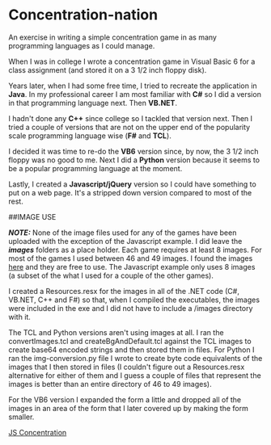 # Concentration-nation
An exercise in writing a simple concentration game in as many programming languages as I could manage.

When I was in college I wrote a concentration game in Visual Basic 6 for a class assignment (and stored it on a 3 1/2 
inch floppy disk).

Years later, when I had some free time, I tried to recreate the application in **Java**. In my professional career I am most
familiar with **C#** so I did a version in that programming language next. Then **VB.NET**.

I hadn't done any **C++** since college so I tackled that version next. Then I tried a couple of versions that are not on the
upper end of the popularity scale programming language wise (**F#** and **TCL**).

I decided it was time to re-do the **VB6** version since, by now, the 3 1/2 inch floppy was no good to me. Next I did a **Python** version because it seems to be a popular programming language at the moment.

Lastly, I created a **Javascript/jQuery** version so I could have something to put on a web page. It's a stripped down version
compared to most of the rest.

##IMAGE USE

**_NOTE:_** None of the image files used for any of the games have been uploaded with the exception of the Javascript example.
I did leave the **_images_** folders as a place holder. Each game requires at least 8 images. For most of the games I used between 46 and 49 images. I found the images [here](http://www.iconarchive.com/artist/martin-berube.html) and they are free to use. The Javascript example only uses 8 images (a subset of the what I used for a couple of the other games). 

I created a Resources.resx for the images in all of the .NET code (C#, VB.NET, C++ and F#) so that, when I compiled the executables, the images were included in the exe and I did not have to include a /images directory with it.

The TCL and Python versions aren't using images at all. I ran the convertImages.tcl and createBgAndDefault.tcl against the TCL images to create base64 encoded strings and then stored them in files. For Python I ran the img-conversion.py file I wrote to create byte code equivalents of the images that I then stored in files (I couldn't figure out a Resources.resx alternative for either of them and I guess a couple of files that represent the images is better than an entire directory of 46 to 49 images).

For the VB6 version I expanded the form a little and dropped all of the images in an area of the form that I later covered up by making the form smaller.

[JS Concentration](http://dantheman.net23.net/Concentration.html)
